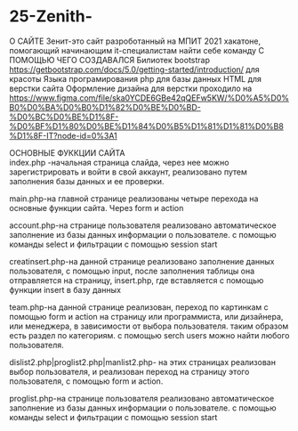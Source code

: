 # 25-Zenith-
О САЙТЕ
Зенит-это сайт разроботанный на МПИТ 2021 хакатоне, помогающий начинающим it-специалистам найти себе команду
С ПОМОЩЬЮ ЧЕГО СОЗДАВАЛСЯ
Билиотек bootstrap https://getbootstrap.com/docs/5.0/getting-started/introduction/ для красоты
Языка програмирования php для базы данных
HTML для верстки сайта
Оформление дизайна для верстки проходило на https://www.figma.com/file/ska0YCDE6GBe42qQEFw5KW/%D0%A5%D0%B0%D0%BA%D0%B0%D1%82%D0%BE%D0%BD-%D0%BC%D0%BE%D1%8F-%D0%BF%D1%80%D0%BE%D1%84%D0%B5%D1%81%D1%81%D0%B8%D1%8F-IT?node-id=0%3A1


ОСНОВНЫЕ ФУККЦИИ САЙТА                                                                  
index.php -начальная страница слайда, через нее можно зарегистрировать и войти в свой аккаунт, реализовано путем заполнения базы данных и ее проверки.

main.php-на главной странице реализованы четыре перехода на основные функции сайта. 
Через form и action

account.php-на странице пользователя реализовано автоматическое заполнение из базы данных информации о пользователе. с помощью команды select и фильтрации с помощью session start  

creatinsert.php-на данной странице реализовано заполнение данных пользователя, с помощью input, после заполнения таблицы она отправляется на страницу, insert.php, где вставляется с помощью функции insert в базу данных

team.php-на данной странице реализован, переход по картинкам с помощью form и action на страницу или программиста, или дизайнера, или менеджера, в зависимости от выбора пользователя. таким образом есть раздел по категориям.
с помощью serch users можно  найти любого пользователя.

dislist2.php|proglist2.php|manlist2.php- на этих страницах реализован выбор пользователя,
и реализован переход на страницу этого пользователя, с помощью form и action.

proglist.php-на странице пользователя реализовано автоматическое заполнение из базы данных информации о пользователе. с помощью команды select и фильтрации с помощью session start 
